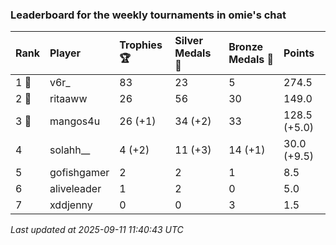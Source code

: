 ### Leaderboard for the weekly tournaments in omie's chat

| Rank  | Player      | Trophies 🏆 | Silver Medals 🥈 | Bronze Medals 🥉 | Points       |
|:------|:------------|:------------|:-----------------|:-----------------|:-------------|
| 1 🥇  | v6r_        | 83          | 23               | 5                | 274.5        |
| 2 🥈  | ritaaww     | 26          | 56               | 30               | 149.0        |
| 3 🥉  | mangos4u    | 26 (+1)     | 34 (+2)          | 33               | 128.5 (+5.0) |
| 4     | solahh__    | 4 (+2)      | 11 (+3)          | 14 (+1)          | 30.0 (+9.5)  |
| 5     | gofishgamer | 2           | 2                | 1                | 8.5          |
| 6     | aliveleader | 1           | 2                | 0                | 5.0          |
| 7     | xddjenny    | 0           | 0                | 3                | 1.5          |

_Last updated at 2025-09-11 11:40:43 UTC_